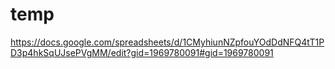 # temp

https://docs.google.com/spreadsheets/d/1CMyhiunNZpfouYOdDdNFQ4tT1PD3p4hkSqUJsePVgMM/edit?gid=1969780091#gid=1969780091
